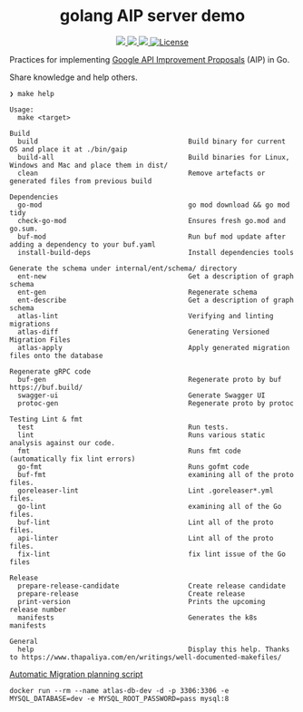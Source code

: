 <div align="center">
  <h1>golang AIP server demo</h1>
</div>
<p align="center">

<a href="https://github.com/qclaogui/gaip/actions/workflows/ci.yml">
  <img src="https://github.com/qclaogui/gaip/actions/workflows/ci.yml/badge.svg">
</a>

<a href="https://goreportcard.com/report/github.com/qclaogui/gaip">
  <img src="https://goreportcard.com/badge/github.com/qclaogui/gaip?v=1" />
</a>

<a href="https://hub.docker.com/r/qclaogui/gaip">
  <img src="https://img.shields.io/docker/pulls/qclaogui/gaip.svg">
</a>

<a href="https://github.com/qclaogui/gaip/blob/master/LICENSE">
  <img src="https://img.shields.io/github/license/qclaogui/gaip.svg" alt="License">
</a>

</p>

Practices for implementing [Google API Improvement Proposals](https://aip.dev/) (AIP) in Go.

Share knowledge and help others.

```shell
❯ make help

Usage:
  make <target>

Build
  build                                     Build binary for current OS and place it at ./bin/gaip
  build-all                                 Build binaries for Linux, Windows and Mac and place them in dist/
  clean                                     Remove artefacts or generated files from previous build

Dependencies
  go-mod                                    go mod download && go mod tidy
  check-go-mod                              Ensures fresh go.mod and go.sum.
  buf-mod                                   Run buf mod update after adding a dependency to your buf.yaml
  install-build-deps                        Install dependencies tools

Generate the schema under internal/ent/schema/ directory
  ent-new                                   Get a description of graph schema
  ent-gen                                   Regenerate schema
  ent-describe                              Get a description of graph schema
  atlas-lint                                Verifying and linting migrations
  atlas-diff                                Generating Versioned Migration Files
  atlas-apply                               Apply generated migration files onto the database

Regenerate gRPC code
  buf-gen                                   Regenerate proto by buf https://buf.build/
  swagger-ui                                Generate Swagger UI
  protoc-gen                                Regenerate proto by protoc

Testing Lint & fmt
  test                                      Run tests.
  lint                                      Runs various static analysis against our code.
  fmt                                       Runs fmt code (automatically fix lint errors)
  go-fmt                                    Runs gofmt code
  buf-fmt                                   examining all of the proto files.
  goreleaser-lint                           Lint .goreleaser*.yml files.
  go-lint                                   examining all of the Go files.
  buf-lint                                  Lint all of the proto files.
  api-linter                                Lint all of the proto files.
  fix-lint                                  fix lint issue of the Go files

Release
  prepare-release-candidate                 Create release candidate
  prepare-release                           Create release
  print-version                             Prints the upcoming release number
  manifests                                 Generates the k8s manifests

General
  help                                      Display this help. Thanks to https://www.thapaliya.com/en/writings/well-documented-makefiles/

```

[Automatic Migration planning script](https://entgo.io/docs/versioned/programmatically#2-automatic-migration-planning-script)

```shell
docker run --rm --name atlas-db-dev -d -p 3306:3306 -e MYSQL_DATABASE=dev -e MYSQL_ROOT_PASSWORD=pass mysql:8
```

